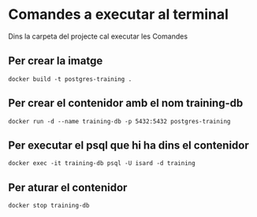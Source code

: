 # Comandes a executar al terminal

Dins la carpeta del projecte cal executar les Comandes
## Per crear la imatge
`docker build -t postgres-training .`
## Per crear el contenidor amb el nom training-db 
`docker run -d --name training-db -p 5432:5432 postgres-training`

## Per executar el psql que hi ha dins el contenidor
`docker exec -it training-db psql -U isard -d training`

## Per aturar el contenidor
`docker stop training-db`